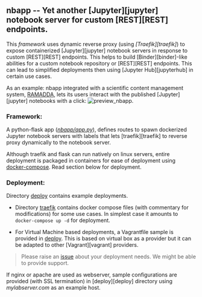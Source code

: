 ## nbapp -- Yet another [Jupyter][jupyter] notebook server for custom [REST][REST] endpoints.

This _framework_ uses dynamic reverse proxy (using _[Traefik][traefik]_) to expose containerized [Jupyter][jupyter] notebook servers in response to custom [REST][REST] endpoints. This helps to build [Binder][binder]-like abilities for a custom notebook repository or [REST][REST] endpoints. This can lead to simplified deployments then using [Jupyter Hub][jupyterhub] in certain use cases.


As an example: nbapp integrated with a scientific content management system, [RAMADDA](https://www.geodesystems.com), lets its users interact with the published [Jupyter][jupyter] notebooks with a click:
![preview_nbapp](https://github.com/suvarchal/nbapp/blob/master/docs/preview_nbapp.gif "nbapp preview with RAMADDA").

### Framework:
A python-flask app (_[nbapp/app.py](https://github.com/suvarchal/nbapp/tree/master/nbapp)_), defines routes to spawn dockerized Jupyter notebook servers with labels that lets [traefik][traefik] to reverse proxy dynamically to the notebook server. 

Although traefik and flask can run natively on linux servers, entire deployment is packaged in containers for ease of deployment using [docker-compose](https://docs.docker.com/compose/). Read section below for deployment.
    
### Deployment:
Directory [deploy](https://github.com/suvarchal/nbapp/tree/master/deploy) contains example deployments.

* Directory [traefik](https://github.com/suvarchal/nbapp/tree/master/deploy/traefik) contains docker compose files (with commentary for modifications) for some use cases. In simplest case it amounts to `docker-compose up -d` for deployment. 
 

* For Virtual Machine based deployments, a Vagrantfile sample is provided in [deploy](https://github.com/suvarchal/nbapp/tree/master/deploy). This is based on virtual box as a provider but it can be adapted to other [Vagrant][vagrant] providers.

>Please raise an [issue](https://github.com/suvarchal/nbapp/issues) about your deployment needs. We might be able to provide support.


If nginx or apache are used as webserver, sample configurations are provided (with SSL termination) in [deploy][deploy] directory using _mylabserver.com_ as an example host. 
